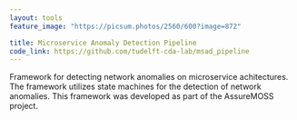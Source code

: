 ```yaml
---
layout: tools
feature_image: "https://picsum.photos/2560/600?image=872"

title: Microservice Anomaly Detection Pipeline
code_link: https://github.com/tudelft-cda-lab/msad_pipeline
---
```


Framework for detecting network anomalies on microservice achitectures. The framework utilizes state machines for the detection of network anomalies. This framework was developed as part of the AssureMOSS project.
